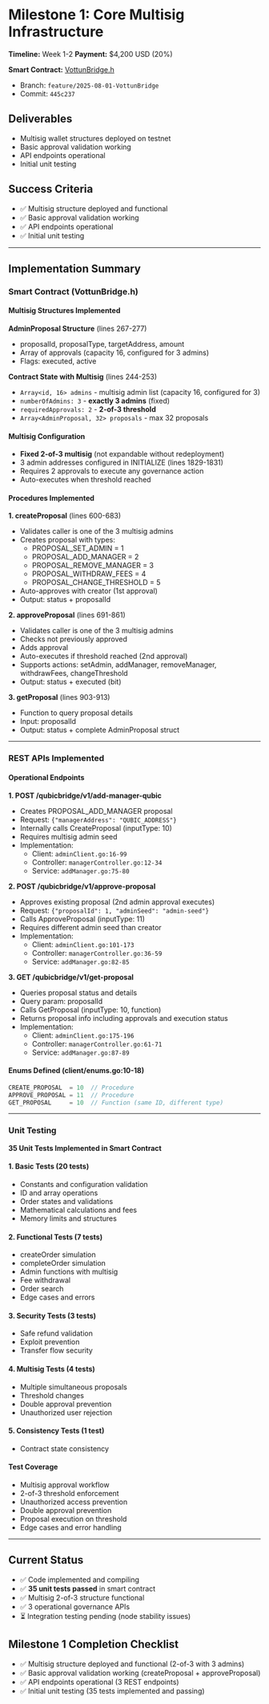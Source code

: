 # Milestone 1: Core Multisig Infrastructure

**Timeline:** Week 1-2
**Payment:** $4,200 USD (20%)

**Smart Contract:** [VottunBridge.h](https://github.com/sergimima/core-1/blob/feature/2025-08-01-VottunBridge/src/contracts/VottunBridge.h)
- Branch: `feature/2025-08-01-VottunBridge`
- Commit: `445c237`

## Deliverables
- Multisig wallet structures deployed on testnet
- Basic approval validation working
- API endpoints operational
- Initial unit testing

## Success Criteria
- ✅ Multisig structure deployed and functional
- ✅ Basic approval validation working
- ✅ API endpoints operational
- ✅ Initial unit testing

---

## Implementation Summary

### Smart Contract (VottunBridge.h)

#### Multisig Structures Implemented

**AdminProposal Structure** (lines 267-277)
- proposalId, proposalType, targetAddress, amount
- Array of approvals (capacity 16, configured for 3 admins)
- Flags: executed, active

**Contract State with Multisig** (lines 244-253)
- `Array<id, 16> admins` - multisig admin list (capacity 16, configured for 3)
- `numberOfAdmins: 3` - **exactly 3 admins** (fixed)
- `requiredApprovals: 2` - **2-of-3 threshold**
- `Array<AdminProposal, 32> proposals` - max 32 proposals

#### Multisig Configuration
- **Fixed 2-of-3 multisig** (not expandable without redeployment)
- 3 admin addresses configured in INITIALIZE (lines 1829-1831)
- Requires 2 approvals to execute any governance action
- Auto-executes when threshold reached

#### Procedures Implemented

**1. createProposal** (lines 600-683)
- Validates caller is one of the 3 multisig admins
- Creates proposal with types:
  - PROPOSAL_SET_ADMIN = 1
  - PROPOSAL_ADD_MANAGER = 2
  - PROPOSAL_REMOVE_MANAGER = 3
  - PROPOSAL_WITHDRAW_FEES = 4
  - PROPOSAL_CHANGE_THRESHOLD = 5
- Auto-approves with creator (1st approval)
- Output: status + proposalId

**2. approveProposal** (lines 691-861)
- Validates caller is one of the 3 multisig admins
- Checks not previously approved
- Adds approval
- Auto-executes if threshold reached (2nd approval)
- Supports actions: setAdmin, addManager, removeManager, withdrawFees, changeThreshold
- Output: status + executed (bit)

**3. getProposal** (lines 903-913)
- Function to query proposal details
- Input: proposalId
- Output: status + complete AdminProposal struct

---

### REST APIs Implemented

#### Operational Endpoints

**1. POST /qubicbridge/v1/add-manager-qubic**
- Creates PROPOSAL_ADD_MANAGER proposal
- Request: `{"managerAddress": "QUBIC_ADDRESS"}`
- Internally calls CreateProposal (inputType: 10)
- Requires multisig admin seed
- Implementation:
  - Client: `adminClient.go:16-99`
  - Controller: `managerController.go:12-34`
  - Service: `addManager.go:75-80`

**2. POST /qubicbridge/v1/approve-proposal**
- Approves existing proposal (2nd admin approval executes)
- Request: `{"proposalId": 1, "adminSeed": "admin-seed"}`
- Calls ApproveProposal (inputType: 11)
- Requires different admin seed than creator
- Implementation:
  - Client: `adminClient.go:101-173`
  - Controller: `managerController.go:36-59`
  - Service: `addManager.go:82-85`

**3. GET /qubicbridge/v1/get-proposal**
- Queries proposal status and details
- Query param: proposalId
- Calls GetProposal (inputType: 10, function)
- Returns proposal info including approvals and execution status
- Implementation:
  - Client: `adminClient.go:175-196`
  - Controller: `managerController.go:61-71`
  - Service: `addManager.go:87-89`

#### Enums Defined (client/enums.go:10-18)
```go
CREATE_PROPOSAL  = 10  // Procedure
APPROVE_PROPOSAL = 11  // Procedure
GET_PROPOSAL     = 10  // Function (same ID, different type)
```

---

### Unit Testing

**35 Unit Tests Implemented in Smart Contract**

#### 1. Basic Tests (20 tests)
- Constants and configuration validation
- ID and array operations
- Order states and validations
- Mathematical calculations and fees
- Memory limits and structures

#### 2. Functional Tests (7 tests)
- createOrder simulation
- completeOrder simulation
- Admin functions with multisig
- Fee withdrawal
- Order search
- Edge cases and errors

#### 3. Security Tests (3 tests)
- Safe refund validation
- Exploit prevention
- Transfer flow security

#### 4. Multisig Tests (4 tests)
- Multiple simultaneous proposals
- Threshold changes
- Double approval prevention
- Unauthorized user rejection

#### 5. Consistency Tests (1 test)
- Contract state consistency

#### Test Coverage
- Multisig approval workflow
- 2-of-3 threshold enforcement
- Unauthorized access prevention
- Double approval prevention
- Proposal execution on threshold
- Edge cases and error handling

---

## Current Status

- ✅ Code implemented and compiling
- ✅ **35 unit tests passed** in smart contract
- ✅ Multisig 2-of-3 structure functional
- ✅ 3 operational governance APIs
- ⏳ Integration testing pending (node stability issues)

## Milestone 1 Completion Checklist

- ✅ Multisig structure deployed and functional (2-of-3 with 3 admins)
- ✅ Basic approval validation working (createProposal + approveProposal)
- ✅ API endpoints operational (3 REST endpoints)
- ✅ Initial unit testing (35 tests implemented and passing)
